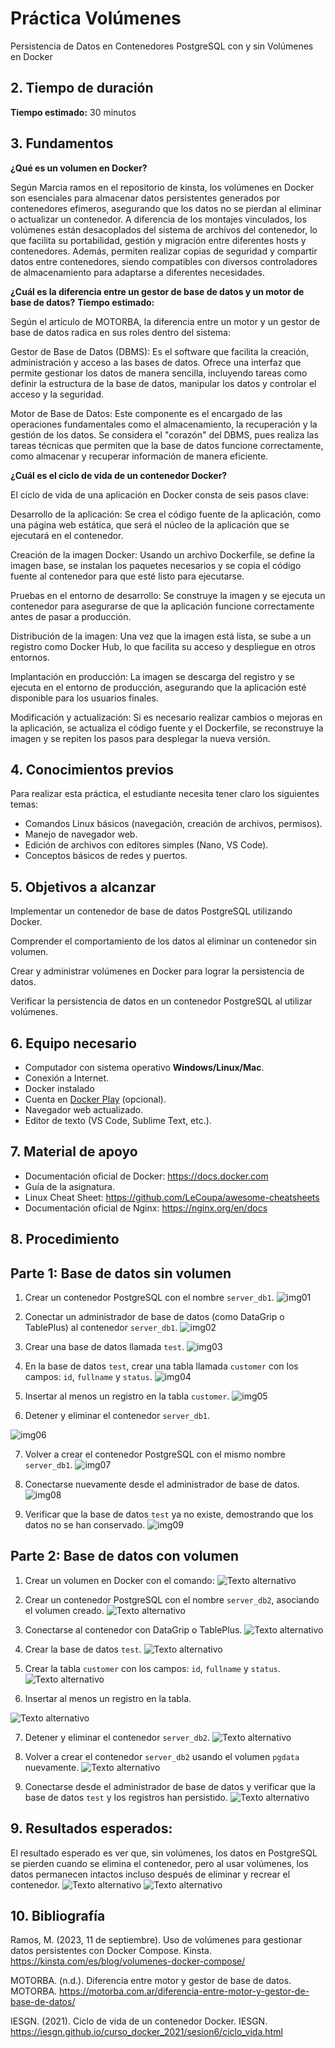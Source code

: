 
# Práctica Volúmenes

Persistencia de Datos en Contenedores PostgreSQL con y sin Volúmenes en Docker

## 2. Tiempo de duración  
**Tiempo estimado:** 30 minutos
## 3. Fundamentos  
**¿Qué es un volumen en Docker?**

Según Marcia ramos en el repositorio de kinsta, los volúmenes en Docker son esenciales para almacenar datos persistentes generados por contenedores efímeros, asegurando que los datos no se pierdan al eliminar o actualizar un contenedor. A diferencia de los montajes vinculados, los volúmenes están desacoplados del sistema de archivos del contenedor, lo que facilita su portabilidad, gestión y migración entre diferentes hosts y contenedores. Además, permiten realizar copias de seguridad y compartir datos entre contenedores, siendo compatibles con diversos controladores de almacenamiento para adaptarse a diferentes necesidades.

**¿Cuál es la diferencia entre un gestor de base de datos y un motor de base de datos?**
**Tiempo estimado:**

Según el artículo de MOTORBA, la diferencia entre un motor y un gestor de base de datos radica en sus roles dentro del sistema:

Gestor de Base de Datos (DBMS): Es el software que facilita la creación, administración y acceso a las bases de datos. Ofrece una interfaz que permite gestionar los datos de manera sencilla, incluyendo tareas como definir la estructura de la base de datos, manipular los datos y controlar el acceso y la seguridad.

Motor de Base de Datos: Este componente es el encargado de las operaciones fundamentales como el almacenamiento, la recuperación y la gestión de los datos. Se considera el "corazón" del DBMS, pues realiza las tareas técnicas que permiten que la base de datos funcione correctamente, como almacenar y recuperar información de manera eficiente.

**¿Cuál es el ciclo de vida de un contenedor Docker?**

El ciclo de vida de una aplicación en Docker consta de seis pasos clave:

Desarrollo de la aplicación: Se crea el código fuente de la aplicación, como una página web estática, que será el núcleo de la aplicación que se ejecutará en el contenedor.

Creación de la imagen Docker: Usando un archivo Dockerfile, se define la imagen base, se instalan los paquetes necesarios y se copia el código fuente al contenedor para que esté listo para ejecutarse.

Pruebas en el entorno de desarrollo: Se construye la imagen y se ejecuta un contenedor para asegurarse de que la aplicación funcione correctamente antes de pasar a producción.

Distribución de la imagen: Una vez que la imagen está lista, se sube a un registro como Docker Hub, lo que facilita su acceso y despliegue en otros entornos.

Implantación en producción: La imagen se descarga del registro y se ejecuta en el entorno de producción, asegurando que la aplicación esté disponible para los usuarios finales.

Modificación y actualización: Si es necesario realizar cambios o mejoras en la aplicación, se actualiza el código fuente y el Dockerfile, se reconstruye la imagen y se repiten los pasos para desplegar la nueva versión.



## 4. Conocimientos previos

Para realizar esta práctica, el estudiante necesita tener claro los siguientes temas:

- Comandos Linux básicos (navegación, creación de archivos, permisos).
- Manejo de navegador web.
- Edición de archivos con editores simples (Nano, VS Code).
- Conceptos básicos de redes y puertos.

## 5. Objetivos a alcanzar

Implementar un contenedor de base de datos PostgreSQL utilizando Docker.

Comprender el comportamiento de los datos al eliminar un contenedor sin volumen.

Crear y administrar volúmenes en Docker para lograr la persistencia de datos.

Verificar la persistencia de datos en un contenedor PostgreSQL al utilizar volúmenes.


## 6. Equipo necesario

- Computador con sistema operativo **Windows/Linux/Mac**.
- Conexión a Internet.
- Docker instalado 
- Cuenta en [Docker Play](https://labs.play-with-docker.com) (opcional).
- Navegador web actualizado.
- Editor de texto (VS Code, Sublime Text, etc.).

## 7. Material de apoyo

- Documentación oficial de Docker: https://docs.docker.com  
- Guía de la asignatura.  
- Linux Cheat Sheet: https://github.com/LeCoupa/awesome-cheatsheets  
- Documentación oficial de Nginx: https://nginx.org/en/docs  

## 8. Procedimiento

## Parte 1: Base de datos sin volumen

1. Crear un contenedor PostgreSQL con el nombre `server_db1`.
![img01](https://github.com/Edissonfierro/volumenes/blob/main/1.jpg)


2. Conectar un administrador de base de datos (como DataGrip o TablePlus) al contenedor `server_db1`.
![img02](https://github.com/Edissonfierro/volumenes/blob/main/2.jpg)

3. Crear una base de datos llamada `test`.
![img03](https://github.com/Edissonfierro/volumenes/blob/main/3.jpg)

4. En la base de datos `test`, crear una tabla llamada `customer` con los campos: `id`, `fullname` y `status`.
![img04](https://github.com/Edissonfierro/volumenes/blob/main/4.jpg)

5. Insertar al menos un registro en la tabla `customer`.
![img05](https://github.com/Edissonfierro/volumenes/blob/main/5.jpg)

6. Detener y eliminar el contenedor `server_db1`.

![img06](https://github.com/Edissonfierro/volumenes/blob/main/6.jpg)

7. Volver a crear el contenedor PostgreSQL con el mismo nombre `server_db1`.
![img07](https://github.com/Edissonfierro/volumenes/blob/main/7.jpg)

8. Conectarse nuevamente desde el administrador de base de datos.
![img08](https://github.com/Edissonfierro/volumenes/blob/main/8.jpg)

9. Verificar que la base de datos `test` ya no existe, demostrando que los datos no se han conservado.
![img09](https://github.com/Edissonfierro/volumenes/blob/main/9.jpg)


## Parte 2: Base de datos con volumen

1. Crear un volumen en Docker con el comando:
![Texto alternativo](https://github.com/Edissonfierro/volumenes/blob/main/01.jpg)

2. Crear un contenedor PostgreSQL con el nombre `server_db2`, asociando el volumen creado.
![Texto alternativo](https://github.com/Edissonfierro/volumenes/blob/main/02.jpg)

3. Conectarse al contenedor con DataGrip o TablePlus.
![Texto alternativo](https://github.com/Edissonfierro/volumenes/blob/main/03.jpg)

4. Crear la base de datos `test`.
![Texto alternativo](https://github.com/Edissonfierro/volumenes/blob/main/04.jpg)

5. Crear la tabla `customer` con los campos: `id`, `fullname` y `status`.
![Texto alternativo](https://github.com/Edissonfierro/volumenes/blob/main/05.jpg)

6. Insertar al menos un registro en la tabla. 

![Texto alternativo](https://github.com/Edissonfierro/volumenes/blob/main/06jpg)

7. Detener y eliminar el contenedor `server_db2`.
![Texto alternativo](https://github.com/Edissonfierro/volumenes/blob/main/07.jpg)

8. Volver a crear el contenedor `server_db2` usando el volumen `pgdata` nuevamente.
![Texto alternativo](https://github.com/Edissonfierro/volumenes/blob/main/08.jpg)

9. Conectarse desde el administrador de base de datos y verificar que la base de datos `test` y los registros han persistido.
![Texto alternativo](https://github.com/Edissonfierro/volumenes/blob/main/09.jpg)



## 9. Resultados esperados:

El resultado esperado es ver que, sin volúmenes, los datos en PostgreSQL se pierden cuando se elimina el contenedor, pero al usar volúmenes, los datos permanecen intactos incluso después de eliminar y recrear el contenedor.
![Texto alternativo](https://github.com/Edissonfierro/volumenes/blob/main/9.jpg)
![Texto alternativo](https://github.com/Edissonfierro/volumenes/blob/main/09.jpg)
## 10. Bibliografía

Ramos, M. (2023, 11 de septiembre). Uso de volúmenes para gestionar datos persistentes con Docker Compose. Kinsta. https://kinsta.com/es/blog/volumenes-docker-compose/



MOTORBA. (n.d.). Diferencia entre motor y gestor de base de datos. MOTORBA. https://motorba.com.ar/diferencia-entre-motor-y-gestor-de-base-de-datos/



IESGN. (2021). Ciclo de vida de un contenedor Docker. IESGN. https://iesgn.github.io/curso_docker_2021/sesion6/ciclo_vida.html

